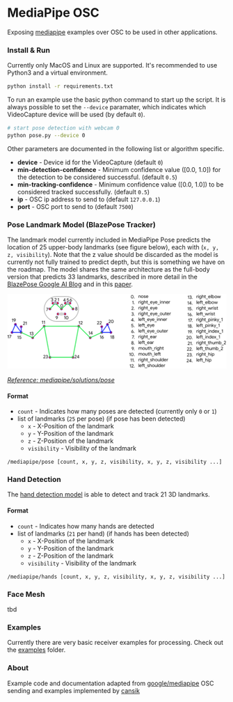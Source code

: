 # MediaPipe OSC
Exposing [mediapipe](https://google.github.io/mediapipe/) examples over OSC to be used in other applications.

### Install & Run

Currently only MacOS and Linux are supported. It's recommended to use Python3 and a virtual environment.

```bash
python install -r requirements.txt
```

To run an example use the basic python command to start up the script. It is always possible to set the `--device` paramater, which indicates which VideoCapture device will be used (by default `0`).

```bash
# start pose detection with webcam 0
python pose.py --device 0
```

Other parameters are documented in the following list or algorithm specific.

- **device** - Device id for the VideoCapture (default `0`)
- **min-detection-confidence** - Minimum confidence value ([0.0, 1.0]) for the detection to be considered successful. (default `0.5`)
- **min-tracking-confidence** - Minimum confidence value ([0.0, 1.0]) to be considered tracked successfully. (default `0.5`)
- **ip** - OSC ip address to send to (default `127.0.0.1`)
- **port** - OSC port to send to (default `7500`)


### Pose Landmark Model (BlazePose Tracker)
The landmark model currently included in MediaPipe Pose predicts the location of 25 upper-body landmarks (see figure below), each with (`x, y, z, visibility`). Note that the z value should be discarded as the model is currently not fully trained to predict depth, but this is something we have on the roadmap. The model shares the same architecture as the full-body version that predicts 33 landmarks, described in more detail in the [BlazePose Google AI Blog](https://ai.googleblog.com/2020/08/on-device-real-time-body-pose-tracking.html) and in this [paper](https://arxiv.org/abs/2006.10204).

![Pose Description](readme/pose_tracking_upper_body_landmarks.png)

*[Reference: mediapipe/solutions/pose](https://google.github.io/mediapipe/solutions/pose#pose-landmark-model-blazepose-tracker)*

#### Format

- `count` - Indicates how many poses are detected (currently only `0` or `1`)
- list of landmarks (`25` per pose) (if pose has been detected)
    - `x` - X-Position of the landmark
    - `y` - Y-Position of the landmark
    - `z` - Z-Position of the landmark
    - `visibility` - Visibility of the landmark

```
/mediapipe/pose [count, x, y, z, visibility, x, y, z, visibility ...]
```

### Hand Detection
The [hand detection model](https://google.github.io/mediapipe/solutions/hands.html) is able to detect and track 21 3D landmarks.

#### Format

- `count` - Indicates how many hands are detected
- list of landmarks (`21` per hand) (if hands has been detected)
    - `x` - X-Position of the landmark
    - `y` - Y-Position of the landmark
    - `z` - Z-Position of the landmark
    - `visibility` - Visibility of the landmark

```
/mediapipe/hands [count, x, y, z, visibility, x, y, z, visibility ...]
```

### Face Mesh
tbd

### Examples

Currently there are very basic receiver examples for processing. Check out the [examples](examples) folder.

### About
Example code and documentation adapted from [google/mediapipe](https://google.github.io/mediapipe/solutions/)
OSC sending and examples implemented by [cansik](https://github.com/cansik)